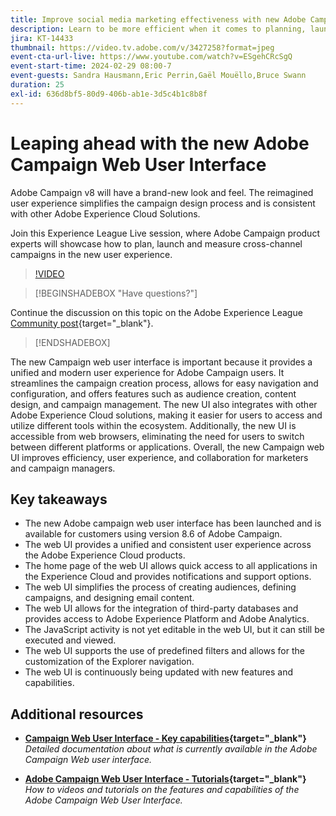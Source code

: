 ```yaml
---
title: Improve social media marketing effectiveness with new Adobe Campaign Web User Interface
description: Learn to be more efficient when it comes to planning, launching and measuring cross-channel marketing strategies including email marketing and social media marketing using the new Adobe Campaign Web User Interface.
jira: KT-14433
thumbnail: https://video.tv.adobe.com/v/3427258?format=jpeg
event-cta-url-live: https://www.youtube.com/watch?v=ESgehCRcSgQ
event-start-time: 2024-02-29 08:00-7
event-guests: Sandra Hausmann,Eric Perrin,Gaël Mouëllo,Bruce Swann
duration: 25
exl-id: 636d8bf5-80d9-406b-ab1e-3d5c4b1c8b8f
---
```

# Leaping ahead with the new Adobe Campaign Web User Interface

Adobe Campaign v8 will have a brand-new look and feel. The reimagined user experience simplifies the campaign design process and is consistent with other Adobe Experience Cloud Solutions.  

Join this Experience League Live session, where Adobe Campaign product experts will showcase how to plan, launch and measure cross-channel campaigns in the new user experience.

>[!VIDEO](https://video.tv.adobe.com/v/3427258/?quality=12&learn=on)

>[!BEGINSHADEBOX "Have questions?"]

Continue the discussion on this topic on the Adobe Experience League [Community post](https://experienceleaguecommunities.adobe.com/t5/adobe-campaign-classic/experience-league-live-post-session-discussion-leaping-ahead/m-p/656893#M2671){target="_blank"}.

>[!ENDSHADEBOX]

The new Campaign web user interface is important because it provides a unified and modern user experience for Adobe Campaign users. It streamlines the campaign creation process, allows for easy navigation and configuration, and offers features such as audience creation, content design, and campaign management. The new UI also integrates with other Adobe Experience Cloud solutions, making it easier for users to access and utilize different tools within the ecosystem. Additionally, the new UI is accessible from web browsers, eliminating the need for users to switch between different platforms or applications. Overall, the new Campaign web UI improves efficiency, user experience, and collaboration for marketers and campaign managers.

## Key takeaways

* The new Adobe campaign web user interface has been launched and is available for customers using version 8.6 of Adobe Campaign.
* The web UI provides a unified and consistent user experience across the Adobe Experience Cloud products.
* The home page of the web UI allows quick access to all applications in the Experience Cloud and provides notifications and support options.
* The web UI simplifies the process of creating audiences, defining campaigns, and designing email content.
* The web UI allows for the integration of third-party databases and provides access to Adobe Experience Platform and Adobe Analytics.
* The JavaScript activity is not yet editable in the web UI, but it can still be executed and viewed.
* The web UI supports the use of predefined filters and allows for the customization of the Explorer navigation.
* The web UI is continuously being updated with new features and capabilities.


## Additional resources

* **[Campaign Web User Interface - Key capabilities](https://experienceleague.adobe.com/docs/campaign-web/v8/whats-new.html){target="_blank"}**
  *Detailed documentation about what is currently available in the Adobe Campaign Web user interface.*

* **[Adobe Campaign Web User Interface - Tutorials](https://experienceleague.adobe.com/docs/campaign-web-learn/tutorials/overview.html?lang=en){target="_blank"}**
  *How to videos and tutorials on the features and capabilities of the Adobe Campaign Web User Interface.*
